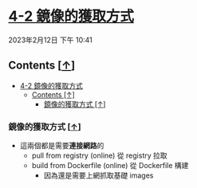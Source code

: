 <!-- This md file is originally converted from onenote -->

# [4-2 鏡像的獲取方式](https://dockertips.readthedocs.io/en/latest/docker-image/get-image.html)

2023年2月12日
下午 10:41

## Contents [[↑](#4-2-鏡像的獲取方式)]

- [4-2 鏡像的獲取方式](#4-2-鏡像的獲取方式)
  - [Contents \[↑\]](#contents-)
    - [鏡像的獲取方式 \[↑\]](#鏡像的獲取方式-)

### 鏡像的獲取方式 [[↑](#4-2-鏡像的獲取方式)]

- 這兩個都是需要**連接網路**的
  - pull from registry (online) 從 registry 拉取
  - build from Dockerfile (online) 從 Dockerfile 構建
    - 因為還是需要上網抓取基礎 images
